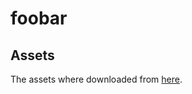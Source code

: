 # foobar

## Assets

The assets where downloaded from [here][1].

  [1]: https://mostlymadproductions.itch.io/player-character-1
